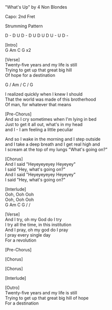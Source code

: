 "What's Up" by 4 Non Blondes  
  
Capo: 2nd Fret  
  
Strumming Pattern  

D - D U D - D U D U D U - U D -

[Intro]  
G Am C G x2  
  
[Verse]  
Twenty-five years and my life is still  
Trying to get up that great big hill  
Of hope for a destination  
  
G / Am / C / G  
  
I realized quickly when I knew I should  
That the world was made of this brotherhood  
Of man, for whatever that means  
  
[Pre-Chorus]  
And so I cry sometimes when I'm lying in bed  
Just to get it all out, what's in my head    
and I - I am feeling a little peculiar  
  
And so I wake in the morning and I step outside  
and I take a deep breath and I get real high and  
I scream at the top of my lungs "What's going on?"  
  
[Chorus]  
And I said "Heyeyeyeyey Heyeyey"  
I said "Hey, what's going on?"  
And I said "Heyeyeyeyey Heyeyey"  
I said "Hey, what's going on?"  
  
[Interlude]  
Ooh, Ooh Ooh  
Ooh, Ooh Ooh  
G Am C G / /   
  
[Verse]  
And I try, oh my God do I try  
I try all the time, in this institution  
And I pray, oh my god do I pray  
I pray every single day  
For a revolution  
  
[Pre-Chorus]  
  
[Chorus]  
  
[Chorus]  
  
[Interlude]  
  
[Outro]  
Twenty-five years and my life is still  
Trying to get up that great big hill of hope  
For a destination   
  